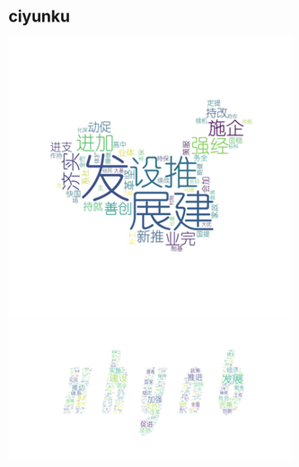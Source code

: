 # ciyunku

![](https://github.com/shipoJN/ciyunku/raw/main/ciyun1.jpeg)
![](https://github.com/shipoJN/ciyunku/raw/main/zp.png)

